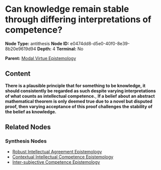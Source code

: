 # Can knowledge remain stable through differing interpretations of competence?

**Node Type:** antithesis
**Node ID:** e0474dd8-d5e0-40f0-8e39-8b20e9619d94
**Depth:** 4
**Terminal:** No

**Parent:** [Modal Virtue Epistemology](modal-virtue-epistemology-synthesis-37e456c8-6532-48e3-a148-54544c0683db.md)

## Content

**There is a plausible principle that for something to be knowledge, it should consistently be regarded as such despite varying interpretations of what counts as intellectual competence.**, **If a belief about an abstract mathematical theorem is only deemed true due to a novel but disputed proof, then varying acceptance of this proof challenges the stability of the belief as knowledge.**

## Related Nodes

### Synthesis Nodes

- [Robust Intellectual Agreement Epistemology](robust-intellectual-agreement-epistemology-synthesis-bdb589ca-5f09-433d-bf31-fa90a14d0e93.md)
- [Contextual Intellectual Competence Epistemology](contextual-intellectual-competence-epistemology-synthesis-4c278679-406a-401c-8835-cbc3b5ef5c10.md)
- [Inter-subjective Competence Epistemology](inter-subjective-competence-epistemology-synthesis-8ac2af5e-06db-48ad-9e63-55e27b7bdfe6.md)
